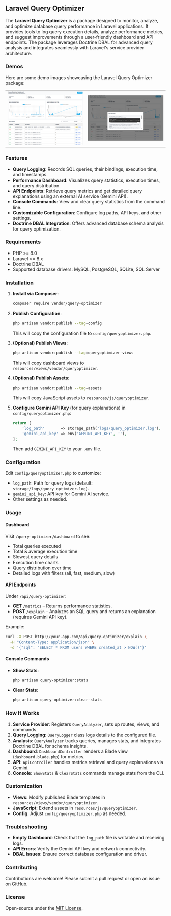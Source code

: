 ## Laravel Query Optimizer

The **Laravel Query Optimizer** is a package designed to monitor, analyze, and optimize database query performance in Laravel applications. It provides tools to log query execution details, analyze performance metrics, and suggest improvements through a user-friendly dashboard and API endpoints. The package leverages Doctrine DBAL for advanced query analysis and integrates seamlessly with Laravel's service provider architecture.

### Demos

Here are some demo images showcasing the Laravel Query Optimizer package:

<table>
  <tr>
    <td><img src="./assets/14.png" width="450" /></td>
    <td><img src="./assets/15.png" width="450" /></td>
  </tr>
</table>


### Features

* **Query Logging**: Records SQL queries, their bindings, execution time, and timestamps.
* **Performance Dashboard**: Visualizes query statistics, execution times, and query distribution.
* **API Endpoints**: Retrieve query metrics and get detailed query explanations using an external AI service (Gemini API).
* **Console Commands**: View and clear query statistics from the command line.
* **Customizable Configuration**: Configure log paths, API keys, and other settings.
* **Doctrine DBAL Integration**: Offers advanced database schema analysis for query optimization.

### Requirements

* PHP >= 8.0
* Laravel >= 8.x
* Doctrine DBAL
* Supported database drivers: MySQL, PostgreSQL, SQLite, SQL Server

### Installation

1. **Install via Composer**:

   ```bash
   composer require vendor/query-optimizer
   ```
2. **Publish Configuration**:

   ```bash
   php artisan vendor:publish --tag=config
   ```

   This will copy the configuration file to `config/queryoptimizer.php`.
3. **(Optional) Publish Views**:

   ```bash
   php artisan vendor:publish --tag=queryoptimizer-views
   ```

   This will copy dashboard views to `resources/views/vendor/queryoptimizer`.
4. **(Optional) Publish Assets**:

   ```bash
   php artisan vendor:publish --tag=assets
   ```

   This will copy JavaScript assets to `resources/js/queryoptimizer`.
5. **Configure Gemini API Key** (for query explanations) in `config/queryoptimizer.php`:

   ```php
   return [
       'log_path'       => storage_path('logs/query_optimizer.log'),
       'gemini_api_key' => env('GEMINI_API_KEY', ''),
   ];
   ```

   Then add `GEMINI_API_KEY` to your `.env` file.

### Configuration

Edit `config/queryoptimizer.php` to customize:

* `log_path`: Path for query logs (default: `storage/logs/query_optimizer.log`).
* `gemini_api_key`: API key for Gemini AI service.
* Other settings as needed.

### Usage

#### Dashboard

Visit `/query-optimizer/dashboard` to see:

* Total queries executed
* Total & average execution time
* Slowest query details
* Execution time charts
* Query distribution over time
* Detailed logs with filters (all, fast, medium, slow)

#### API Endpoints

Under `/api/query-optimizer`:

* **GET** `/metrics` – Returns performance statistics.
* **POST** `/explain` – Analyzes an SQL query and returns an explanation (requires Gemini API key).

Example:

```bash
curl -X POST http://your-app.com/api/query-optimizer/explain \
  -H "Content-Type: application/json" \
  -d '{"sql": "SELECT * FROM users WHERE created_at > NOW()"}'
```

#### Console Commands

* **Show Stats**:

  ```bash
  php artisan query-optimizer:stats
  ```
* **Clear Stats**:

  ```bash
  php artisan query-optimizer:clear-stats
  ```

### How It Works

1. **Service Provider**: Registers `QueryAnalyzer`, sets up routes, views, and commands.
2. **Query Logging**: `QueryLogger` class logs details to the configured file.
3. **Analysis**: `QueryAnalyzer` tracks queries, manages stats, and integrates Doctrine DBAL for schema insights.
4. **Dashboard**: `DashboardController` renders a Blade view (`dashboard.blade.php`) for metrics.
5. **API**: `ApiController` handles metrics retrieval and query explanations via Gemini.
6. **Console**: `ShowStats` & `ClearStats` commands manage stats from the CLI.

### Customization

* **Views**: Modify published Blade templates in `resources/views/vendor/queryoptimizer`.
* **JavaScript**: Extend assets in `resources/js/queryoptimizer`.
* **Config**: Adjust `config/queryoptimizer.php` as needed.

### Troubleshooting

* **Empty Dashboard**: Check that the `log_path` file is writable and receiving logs.
* **API Errors**: Verify the Gemini API key and network connectivity.
* **DBAL Issues**: Ensure correct database configuration and driver.

### Contributing

Contributions are welcome! Please submit a pull request or open an issue on GitHub.

### License

Open-source under the [MIT License](https://opensource.org/licenses/MIT).
